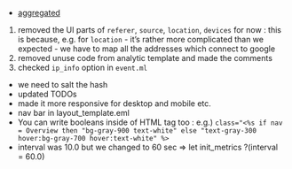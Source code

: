 - [aggregated](https://github.com/ocaml/ocaml.org/pull/399/commits/563cb688a5eee9a120cdbe3219a89bf076f37828#diff-6c299e37f37bbe1cf7d3819e0bc595078a5a9736b01a54785d259e7f1de6360e)
1. removed the UI parts of `referer`, `source`, `location`, `devices` for now
: this is because, e.g. for `location` - it’s rather more complicated than we expected - we have to map all the addresses which connect to google
2. removed unuse code from analytic template and made the comments
3. checked `ip_info` option in `event.ml` 
- we need to salt the hash
- updated TODOs
- made it more responsive for desktop and mobile etc.
- nav bar in layout_template.eml
- You can write booleans inside of HTML tag too 
: e.g.)  `class="<%s if nav = Overview then "bg-gray-900 text-white" else "text-gray-300 hover:bg-gray-700 hover:text-white" %>`
- interval was 10.0 but we changed to 60 sec => let init_metrics ?(interval = 60.0) 

